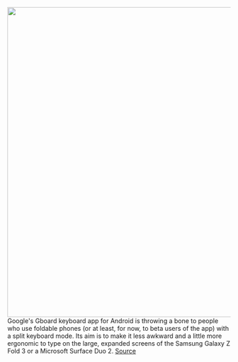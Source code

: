 <img src='https://cdn.vox-cdn.com/thumbor/YxhbDKkWT7Cv4OLRGZvZCIdDoZg=/0x0:2040x1360/1200x800/filters:focal(857x517:1183x843)/cdn.vox-cdn.com/uploads/chorus_image/image/71037733/dbohn_210820_4722_0011.0.jpg' width='700px' /><br/>
Google's Gboard keyboard app for Android is throwing a bone to people who use foldable phones (or at least, for now, to beta users of the app) with a split keyboard mode. Its aim is to make it less awkward and a little more ergonomic to type on the large, expanded screens of the Samsung Galaxy Z Fold 3 or a Microsoft Surface Duo 2.
<a href='https://www.theverge.com/2022/7/1/23191128/gboard-split-keyboard-beta-app-foldable-phones'> Source <a/>